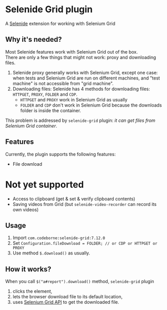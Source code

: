 Selenide Grid plugin
================================

A [Selenide](https://selenide.org) extension for working with Selenium Grid

## Why it's needed?

Most Selenide features work with Selenium Grid out of the box.  
There are only a few things that might not work: proxy and downloading files. 
1. Selenide proxy generally works with Selenium Grid, except one case: when tests and Selenium Grid are run on different machines, 
and "test machine" is not accessible from "grid machine". 
2. Downloading files: Selenide has 4 methods for downloading files: `HTTPGET`, `PROXY`, `FOLDER` and `CDP`.   
   * `HTTPGET` and `PROXY` work in Selenium Grid as usually
   * `FOLDER` and `CDP` don't work in Selenium Grid because the downloads folder is inside the container.   

This problem is addressed by `selenide-grid` plugin: _it can get files from Selenium Grid container_. 

## Features
Currently, the plugin supports the following features:
* File download 

# Not yet supported
* Access to clipboard (get & set & verify clipboard contents)
* Saving videos from Grid (but `selenide-video-recorder` can record its own videos)

## Usage
1. Import `com.codeborne:selenide-grid:7.12.0`
2. Set `Configuration.fileDownload = FOLDER; // or CDP or HTTPGET or PROXY`
3. Use method `$.download()` as usually.

## How it works?
When you call `$("a#report").download()` method, `selenide-grid` plugin
1. clicks the element,
2. lets the browser download file to its default location, 
3. uses [Selenium Grid API](https://www.selenium.dev/documentation/grid/configuration/cli_options/#enabling-managed-downloads-by-the-node) to get the downloaded file.  
